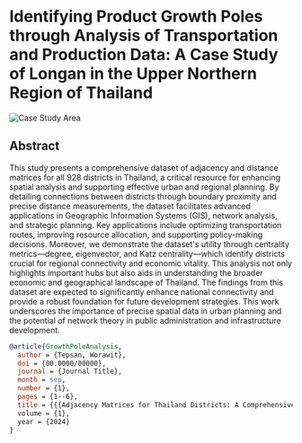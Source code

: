 # Identifying Product Growth Poles through Analysis of Transportation and Production Data: A Case Study of Longan in the Upper Northern Region of Thailand

![Case Study Area](images/transporationnetwork.png "Case Study Area")

## Abstract

This study presents a comprehensive dataset of adjacency and distance matrices for all 928 districts in Thailand, a critical resource for enhancing spatial analysis and supporting effective urban and regional planning. By detailing connections between districts through boundary proximity and precise distance measurements, the dataset facilitates advanced applications in Geographic Information Systems (GIS), network analysis, and strategic planning. Key applications include optimizing transportation routes, improving resource allocation, and supporting policy-making decisions. Moreover, we demonstrate the dataset's utility through centrality metrics—degree, eigenvector, and Katz centrality—which identify districts crucial for regional connectivity and economic vitality. This analysis not only highlights important hubs but also aids in understanding the broader economic and geographical landscape of Thailand. The findings from this dataset are expected to significantly enhance national connectivity and provide a robust foundation for future development strategies. This work underscores the importance of precise spatial data in urban planning and the potential of network theory in public administration and infrastructure development.


```bibtex
@article{GrowthPoleAnalysis,
  author = {Tepsan, Worawit},
  doi = {00.0000/00000},
  journal = {Journal Title},
  month = sep,
  number = {1},
  pages = {1--6},
  title = {{{Adjacency Matrices for Thailand Districts: A Comprehensive Dataset}},
  volume = {1},
  year = {2024}
}
